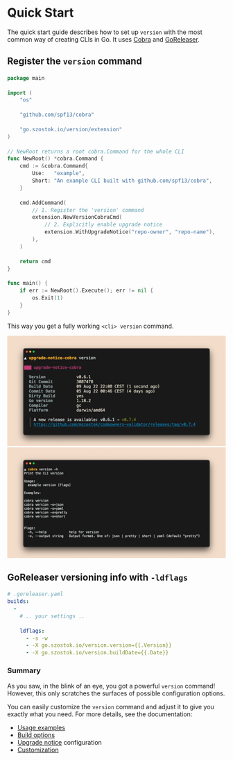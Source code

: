 # Quick Start

The quick start guide describes how to set up `version` with the most common way of creating CLIs in Go. It uses [Cobra](https://cobra.dev/) and [GoReleaser](https://goreleaser.com/).

## Register the `version` command

```go linenums="1" hl_lines="19-22"
package main

import (
	"os"

	"github.com/spf13/cobra"

	"go.szostok.io/version/extension"
)

// NewRoot returns a root cobra.Command for the whole CLI
func NewRoot() *cobra.Command {
	cmd := &cobra.Command{
		Use:   "example",
		Short: "An example CLI built with github.com/spf13/cobra",
	}

	cmd.AddCommand(
		// 1. Register the 'version' command
		extension.NewVersionCobraCmd(
			// 2. Explicitly enable upgrade notice
			extension.WithUpgradeNotice("repo-owner", "repo-name"),
		),
	)

	return cmd
}

func main() {
	if err := NewRoot().Execute(); err != nil {
		os.Exit(1)
	}
}
```

This way you get a fully working `<cli> version` command.

![](assets/examples/screen-upgrade-notice-cobra-version.png)
![](assets/examples/screen-cobra-version_-h.png)

## GoReleaser versioning info with `-ldflags`

```yaml
# .goreleaser.yaml
builds:
  -
    # .. your settings ..

    ldflags:
      - -s -w
      - -X go.szostok.io/version.version={{.Version}}
      - -X go.szostok.io/version.buildDate={{.Date}}
```

### Summary

As you saw, in the blink of an eye, you got a powerful `version` command! However, this only scratches the surfaces of possible configuration options.

You can easily customize the `version` command and adjust it to give you exactly what you need. 
For more details, see the documentation:

- [Usage examples](../get-started/usage)
- [Build options](../get-started/build-ldflags)
- [Upgrade notice](../get-started/upgrade-notice) configuration
- [Customization](../customization/)
